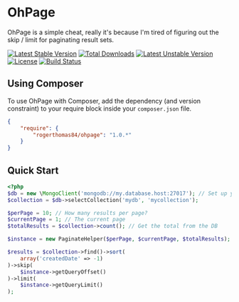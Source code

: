 OhPage
======

OhPage is a simple cheat, really it's because I'm tired of figuring out the skip / limit for paginating result sets.

[![Latest Stable Version](https://poser.pugx.org/rogerthomas84/ohpage/v/stable.svg)](https://packagist.org/packages/rogerthomas84/ohpage)
[![Total Downloads](https://poser.pugx.org/rogerthomas84/ohpage/downloads.svg)](https://packagist.org/packages/rogerthomas84/ohpage)
[![Latest Unstable Version](https://poser.pugx.org/rogerthomas84/ohpage/v/unstable.svg)](https://packagist.org/packages/rogerthomas84/ohpage)
[![License](https://poser.pugx.org/rogerthomas84/ohpage/license.svg)](https://packagist.org/packages/rogerthomas84/ohpage)
[![Build Status](https://travis-ci.org/rogerthomas84/ohpage.png)](http://travis-ci.org/rogerthomas84/ohpage)

Using Composer
--------------

To use OhPage with Composer, add the dependency (and version constraint) to your require block inside your `composer.json` file.

```json
{
    "require": {
        "rogerthomas84/ohpage": "1.0.*"
    }
}
```


Quick Start
-----------

```php
<?php
$db = new \MongoClient('mongodb://my.database.host:27017'); // Set up your database connection
$collection = $db->selectCollection('mydb', 'mycollection');

$perPage = 10; // How many results per page?
$currentPage = 1; // The current page
$totalResults = $collection->count(); // Get the total from the DB

$instance = new PaginateHelper($perPage, $currentPage, $totalResults);

$results = $collection->find()->sort(
    array('createdDate' => -1)
)->skip(
    $instance->getQueryOffset()
)->limit(
    $instance->getQueryLimit()
);
```
